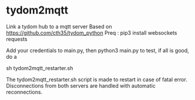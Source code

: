 # tydom2mqtt
Link a tydom hub to a mqtt server
Based on https://github.com/cth35/tydom_python
Preq : pip3 install websockets requests

Add your credentials to main.py, then python3 main.py to test, if all is good, do a

sh tydom2mqtt_restarter.sh

The tydom2mqtt_restarter.sh script is made to restart in case of fatal error.
Disconnections from both servers are handled with automatic reconnections.
